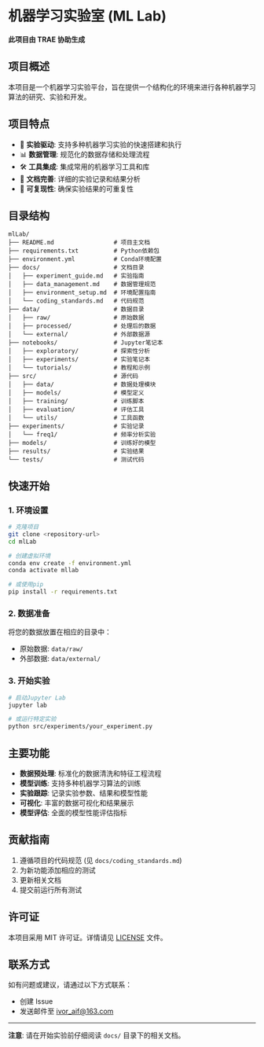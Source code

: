 # 机器学习实验室 (ML Lab)

**此项目由 TRAE 协助生成**

## 项目概述

本项目是一个机器学习实验平台，旨在提供一个结构化的环境来进行各种机器学习算法的研究、实验和开发。

## 项目特点

- 🔬 **实验驱动**: 支持多种机器学习实验的快速搭建和执行
- 📊 **数据管理**: 规范化的数据存储和处理流程
- 🛠️ **工具集成**: 集成常用的机器学习工具和库
- 📝 **文档完善**: 详细的实验记录和结果分析
- 🔄 **可复现性**: 确保实验结果的可重复性

## 目录结构

```
mlLab/
├── README.md                 # 项目主文档
├── requirements.txt          # Python依赖包
├── environment.yml           # Conda环境配置
├── docs/                     # 文档目录
│   ├── experiment_guide.md   # 实验指南
│   ├── data_management.md    # 数据管理规范
│   ├── environment_setup.md  # 环境配置指南
│   └── coding_standards.md   # 代码规范
├── data/                     # 数据目录
│   ├── raw/                  # 原始数据
│   ├── processed/            # 处理后的数据
│   └── external/             # 外部数据源
├── notebooks/                # Jupyter笔记本
│   ├── exploratory/          # 探索性分析
│   ├── experiments/          # 实验笔记本
│   └── tutorials/            # 教程和示例
├── src/                      # 源代码
│   ├── data/                 # 数据处理模块
│   ├── models/               # 模型定义
│   ├── training/             # 训练脚本
│   ├── evaluation/           # 评估工具
│   └── utils/                # 工具函数
├── experiments/              # 实验记录
│   └── freq1/                # 频率分析实验
├── models/                   # 训练好的模型
├── results/                  # 实验结果
└── tests/                    # 测试代码
```

## 快速开始

### 1. 环境设置

```bash
# 克隆项目
git clone <repository-url>
cd mlLab

# 创建虚拟环境
conda env create -f environment.yml
conda activate mllab

# 或使用pip
pip install -r requirements.txt
```

### 2. 数据准备

将您的数据放置在相应的目录中：
- 原始数据: `data/raw/`
- 外部数据: `data/external/`

### 3. 开始实验

```bash
# 启动Jupyter Lab
jupyter lab

# 或运行特定实验
python src/experiments/your_experiment.py
```

## 主要功能

- **数据预处理**: 标准化的数据清洗和特征工程流程
- **模型训练**: 支持多种机器学习算法的训练
- **实验跟踪**: 记录实验参数、结果和模型性能
- **可视化**: 丰富的数据可视化和结果展示
- **模型评估**: 全面的模型性能评估指标

## 贡献指南

1. 遵循项目的代码规范 (见 `docs/coding_standards.md`)
2. 为新功能添加相应的测试
3. 更新相关文档
4. 提交前运行所有测试

## 许可证

本项目采用 MIT 许可证。详情请见 [LICENSE](LICENSE) 文件。

## 联系方式

如有问题或建议，请通过以下方式联系：
- 创建 Issue
- 发送邮件至 ivor_aif@163.com

---

**注意**: 请在开始实验前仔细阅读 `docs/` 目录下的相关文档。